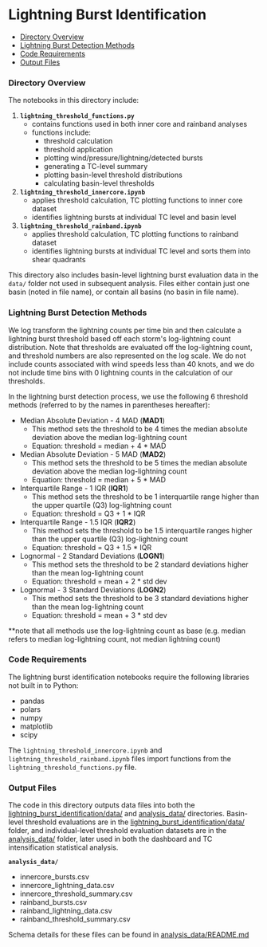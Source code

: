 # Lightning Burst Identification

* [Directory Overview](#directory-overview)
* [Lightning Burst Detection Methods](#methods)
* [Code Requirements](#requirements)
* [Output Files](#outputs)

<a id="directory-overview"></a>

### Directory Overview

The notebooks in this directory include:
1. **`lightning_threshold_functions.py`**
    - contains functions used in both inner core and rainband analyses
    - functions include:
        - threshold calculation
        - threshold application
        - plotting wind/pressure/lightning/detected bursts
        - generating a TC-level summary
        - plotting basin-level threshold distributions
        - calculating basin-level thresholds
2. **`lightning_threshold_innercore.ipynb`**
    - applies threshold calculation, TC plotting functions to inner core dataset
    - identifies lightning bursts at individual TC level and basin level
3. **`lightning_threshold_rainband.ipynb`**
    - applies threshold calculation, TC plotting functions to rainband dataset
    - identifies lightning bursts at individual TC level and sorts them into shear quadrants

This directory also includes basin-level lightning burst evaluation data in the `data/` folder not used in subsequent analysis. Files either contain just one basin (noted in file name), or contain all basins (no basin in file name).

<a id="methods"></a>

### Lightning Burst Detection Methods
We log transform the lightning counts per time bin and then calculate a lightning burst threshold based off each storm's log-lightning count distribution. Note that thresholds are evaluated off the log-lightning count, and threshold numbers are also represented on the log scale. We do not include counts associated with wind speeds less than 40 knots, and we do not include time bins with 0 lightning counts in the calculation of our thresholds.

In the lightning burst detection process, we use the following 6 threshold methods (referred to by the names in parentheses hereafter):
- Median Absolute Deviation - 4 MAD (**MAD1**)
    - This method sets the threshold to be 4 times the median absolute deviation above the median log-lightning count
    - Equation: threshold = median + 4 * MAD
- Median Absolute Deviation - 5 MAD (**MAD2**)
    - This method sets the threshold to be 5 times the median absolute deviation above the median log-lightning count
    - Equation: threshold = median + 5 * MAD
- Interquartile Range - 1 IQR (**IQR1**)
    - This method sets the threshold to be 1 interquartile range higher than the upper quartile (Q3) log-lightning count
    - Equation: threshold = Q3 + 1 * IQR
- Interquartile Range - 1.5 IQR (**IQR2**)
    - This method sets the threshold to be 1.5 interquartile ranges higher than the upper quartile (Q3) log-lightning count
    - Equation: threshold = Q3 + 1.5 * IQR
- Lognormal - 2 Standard Deviations (**LOGN1**)
    - This method sets the threshold to be 2 standard deviations higher than the mean log-lightning count
    - Equation: threshold = mean + 2 * std dev
- Lognormal - 3 Standard Deviations (**LOGN2**)
    - This method sets the threshold to be 3 standard deviations higher than the mean log-lightning count
    - Equation: threshold = mean + 3 * std dev

**note that all methods use the log-lightning count as base (e.g. median refers to median log-lightning count, not median lightning count)


<a id="requirements"></a>

### Code Requirements
The lightning burst identification notebooks require the following libraries not built in to Python:
- pandas
- polars
- numpy
- matplotlib
- scipy

The `lightning_threshold_innercore.ipynb` and `lightning_threshold_rainband.ipynb` files import functions from the `lightning_threshold_functions.py` file.

<a id="outputs"></a>

### Output Files
The code in this directory outputs data files into both the [lightning_burst_identification/data/](data/) and [analysis_data/](../analysis_data/) directories. Basin-level threshold evaluations are in the [lightning_burst_identification/data/](data/) folder, and individual-level threshold evaluation datasets are in the [analysis_data/](../analysis_data/) folder, later used in both the dashboard and TC intensification statistical analysis.

**`analysis_data/`**
* innercore_bursts.csv
* innercore_lightning_data.csv
* innercore_threshold_summary.csv
* rainband_bursts.csv
* rainband_lightning_data.csv
* rainband_threshold_summary.csv

Schema details for these files can be found in [analysis_data/README.md](../analysis_data/README.md)